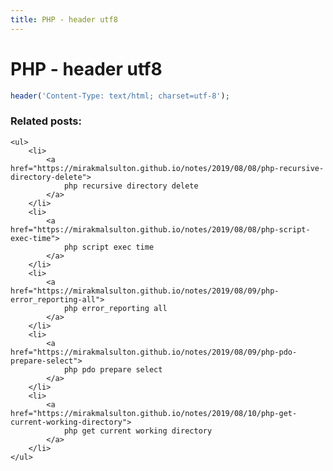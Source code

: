 ```yaml
---
title: PHP - header utf8
---
```


<h1 class="header">PHP - header utf8</h1>

```php
header('Content-Type: text/html; charset=utf-8');
```


<div class="related_posts_block">
    <h3>Related posts:</h3>

    <ul>
        <li>
            <a href="https://mirakmalsulton.github.io/notes/2019/08/08/php-recursive-directory-delete">
                php recursive directory delete
            </a>
        </li>
        <li>
            <a href="https://mirakmalsulton.github.io/notes/2019/08/08/php-script-exec-time">
                php script exec time
            </a>
        </li>
        <li>
            <a href="https://mirakmalsulton.github.io/notes/2019/08/09/php-error_reporting-all">
                php error_reporting all
            </a>
        </li>
        <li>
            <a href="https://mirakmalsulton.github.io/notes/2019/08/09/php-pdo-prepare-select">
                php pdo prepare select
            </a>
        </li>
        <li>
            <a href="https://mirakmalsulton.github.io/notes/2019/08/10/php-get-current-working-directory">
                php get current working directory
            </a>
        </li>
    </ul>
</div>